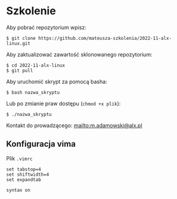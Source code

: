 # Szkolenie

Aby pobrać repozytorium wpisz:

```shell
$ git clone https://github.com/mateusza-szkolenia/2022-11-alx-linux.git
```

Aby zaktualizować zawartość sklonowanego repozytorium:

```shell
$ cd 2022-11-alx-linux
$ git pull
```

Aby uruchomić skrypt za pomocą basha:

```shell
$ bash nazwa_skryptu
```

Lub po zmianie praw dostępu (`chmod +x plik`):

```shell
$ ./nazwa_skryptu
```

Kontakt do prowadzącego: <mailto:m.adamowski@alx.pl>

## Konfiguracja vima

Plik `.vimrc`

```
set tabstop=4
set shiftwidth=4
set expandtab

syntax on
```

